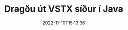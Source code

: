 ---
############################# Static ############################
layout: "auto-gen-merger"
date: 2022-11-10T15:13:36
draft: false
otherformats: html mht mhtml odp ods odt one otp ott pdf pps ppsx ppt pptx rtf tex

############################# Head ############################
head_title: "Dragðu út VSTX síður í Java"
head_description: "Dragðu síður út á fljótlegan hátt úr VSTX skrá í Java. Vistaðu nýja skjalið sem inniheldur valdar síður með því að nota forritaskil skjalasamruna."

############################# Header ############################
title: "Dragðu út VSTX síður í Java"
description: "Dragðu út VSTX síður með nokkrum línum af Java kóða."
bg_image: "https://cms.admin.containerize.com/templates/aspose/App_Themes/V3/images/bg/header1.png"
bg_overlay: false
button:
    enable: true
    icon: "fas fa-arrow-down"
    label: "Sækja ókeypis prufuáskrift"
    link: "https://downloads.groupdocs.com/merger/java"

############################# SubMenu ############################
submenu:
    enable: true

    left:
        img_alt: "GroupDocs.Merger for Java"
        image: "https://cms.admin.containerize.com/templates/groupdocs/images/product-logos/90x90-noborder/groupdocs-merger-java.png"
        product: "GroupDocs.Merger"
        platform: "Java"

    middle:
        button:

            # button loop
            - link: "https://apireference.groupdocs.com/merger/java"
              text: "API tilvísun"

            # button loop
            - link: "https://github.com/groupdocs-merger"
              text: "Dæmi um kóða"

            # button loop
            - link: "https://products.groupdocs.app/merger/family"
              text: "Sýningar í beinni"

            # button loop
            - link: "https://purchase.groupdocs.com/pricing/merger/java"
              text: "Verðlag"

    right:
        link_download: "https://downloads.groupdocs.com/merger"
        link_learn: "https://docs.groupdocs.com/merger/java"
        link_buy: "https://purchase.groupdocs.com"

############################# About ############################
about:
    enable: true
    title: "Um GroupDocs.Merger for Java API"
    content: |
        [GroupDocs.Merger for Java](/is/merger/java/) býður upp á einfalda lausn til að sameinast á öruggan hátt og skipta á milli margra skjalasniða, þar á meðal PDF, Microsoft Office (Word, Excel, PowerPoint , OneNote), OpenDocument, HTML, myndir og mörg önnur innan Java forrita. Með því að bæta við örfáum línum af kóðanum skaltu framkvæma nokkrar skjalaaðgerðir eins og færa, fjarlægja, snúa, skipta um, draga út eða breyta stefnu síðna innan skjalanna. Skjalasamruna API styður einnig forskoðun skjalasíður sem mynd til að greina skjalabyggingu, snið og innihald á síðunni.
        
        GroupDocs.Merger API er rétti kosturinn fyrir fyrirtækjalausnir sem þurfa útdráttaraðgerðir fyrir skráarsíður. Þessi API eru vel studd á öllum helstu stýrikerfum og kerfum þar á meðal J2SE 7.0 (1.7), J2SE 8.0 (1.8), Java 10.

############################# Steps ############################
steps:
    enable: true
    title_left: "Dragðu út VSTX skráarsíður í Java"
    content_left: |
        [GroupDocs.Merger for Java](/is/merger/java/) auðveldar forriturum Java að draga þær síður sem óskað er eftir úr VSTX skrá og vista hana sem nýja skrá sem inniheldur valdar síður með því að útfæra nokkur einföld skref.
        
        * Frumstilla **ExtractOptions** með blaðsíðunúmerum sem ættu að birtast í skjalinu sem myndast.
        * Búðu til nýtt tilvik af **Merger** og sendu frumskjalsslóð sem byggingarbreytu.
        * Hringdu í **extractPages** og sendu **ExtractOptions** hlutinn.
        * Hringdu í **Save** og tilgreindu skráarslóðina til að vista skjalið sem myndast.

    title_right: "kerfis kröfur"
    content_right: |
        GroupDocs.Merger for Java API eru studd á öllum helstu kerfum og stýrikerfum. Áður en þú keyrir kóðann hér að neðan skaltu ganga úr skugga um að þú hafir eftirfarandi forsendur uppsettar á kerfinu þínu.

        * Stýrikerfi: Microsoft Windows, Linux, MacOS
        * Þróunarumhverfi: NetBeans, IntelliJ IDEA, Eclipse
        * Rammar: J2SE 7.0 (1.7), J2SE 8.0 (1.8), Java 10
        * Sæktu nýjustu útgáfuna af GroupDocs.Merger for Java frá [Maven](https://repository.groupdocs.com/webapp/#/artifacts/browse/tree/General/repo/com/groupdocs/groupdocs-merger)
         
    code: |
     {{% merger/additional-styles %}}
     {{< merger/code-merger title="Hvernig á að draga út VSTX skráarsíður með því að nota Java dæmi kóða">}}

        ```java    
        // Dragðu út VSTX skráarsíður með því að nota GroupDocs.Merger API
        // Frumstilla ExtractOptions flokkinn með völdum blaðsíðunúmerum
        ExtractOptions extractOptions = new ExtractOptions(new int[] { 2, 5 });

        // Staðfestu samruna með inntaksskjali VSTX
        Merger merger = new Merger("input.vstx");

        // Hringdu í extractPages aðferðina og sendu ExtractOptions hlutinn til hennar
        merger.extractPages(extractOptions);
    
        // Hringdu í vistunaraðferð til að vista úttaksskjalið með útdrættum síðum
        merger.save("output.vstx");
        ```
     {{< /merger/code-merger >}}

############################# Demos ############################
demos:
    enable: true
    title: "Sýningar í beinni - Dragðu út VSTX síður á netinu"
    content: |
       Dragðu út VSTX skráarsíður núna með því að fara á vefsíðu [GroupDocs.Merger Live Demos](https://products.groupdocs.app/splitter/extract-pages/vstx).
       Lifandi kynningin hefur eftirfarandi kosti.
        
############################# About Formats ############################
about_formats:
    enable: true

############################# More Formats ############################
more_formats:
    enable: true
    title: "Dragðu út síður úr öðrum skjalasniðum"
    content: |
        Java skjöl sameining og skipt API fyrir skráarsnið og myndir. Dragðu út nokkur af vinsælustu skráarsniðunum eins og fram kemur hér að neðan.

############################# Back to top ###############################
back_to_top:
    enable: true
---
